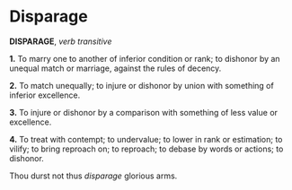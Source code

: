 # Disparage

**DISPARAGE**, _verb transitive_

**1.** To marry one to another of inferior condition or rank; to dishonor by an unequal match or marriage, against the rules of decency.

**2.** To match unequally; to injure or dishonor by union with something of inferior excellence.

**3.** To injure or dishonor by a comparison with something of less value or excellence.

**4.** To treat with contempt; to undervalue; to lower in rank or estimation; to vilify; to bring reproach on; to reproach; to debase by words or actions; to dishonor.

Thou durst not thus _disparage_ glorious arms.
